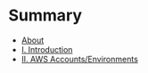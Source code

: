 # Summary

* [About](About/README.md)
* [I. Introduction](README.md)
* [II. AWS Accounts/Environments](AWS_accounts_environments/README.md)
